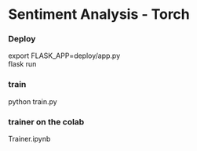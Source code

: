 Sentiment Analysis - Torch
=====
### Deploy
export FLASK_APP=deploy/app.py
<br>
flask run


### train 
python train.py

### trainer on the colab
Trainer.ipynb
